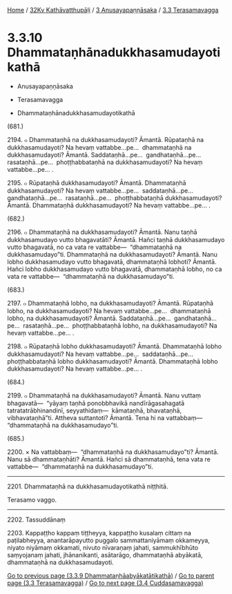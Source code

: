 
[Home](/) / [32Kv Kathāvatthupāḷi](../...md) / [3 Anusayapaṇṇāsaka](...md) / [3.3 Terasamavagga](../32Kv/3/3.3.md)

# 3.3.10 Dhammataṇhānadukkhasamudayotikathā

* Anusayapaṇṇāsaka

* Terasamavagga

* Dhammataṇhānadukkhasamudayotikathā

(681.)

2194\. ๐ Dhammataṇhā na dukkhasamudayoti? Āmantā. Rūpataṇhā na dukkhasamudayoti? Na hevaṃ vattabbe…pe…  dhammataṇhā na dukkhasamudayoti? Āmantā. Saddataṇhā…pe…  gandhataṇhā…pe…  rasataṇhā…pe…  phoṭṭhabbataṇhā na dukkhasamudayoti? Na hevaṃ vattabbe…pe… .

2195\. ๐ Rūpataṇhā dukkhasamudayoti? Āmantā. Dhammataṇhā dukkhasamudayoti? Na hevaṃ vattabbe…pe…  saddataṇhā…pe…  gandhataṇhā…pe…  rasataṇhā…pe…  phoṭṭhabbataṇhā dukkhasamudayoti? Āmantā. Dhammataṇhā dukkhasamudayoti? Na hevaṃ vattabbe…pe… .

(682.)

2196\. ๐ Dhammataṇhā na dukkhasamudayoti? Āmantā. Nanu taṇhā dukkhasamudayo vutto bhagavatāti? Āmantā. Hañci taṇhā dukkhasamudayo vutto bhagavatā, no ca vata re vattabbe—  “dhammataṇhā na dukkhasamudayo”ti. Dhammataṇhā na dukkhasamudayoti? Āmantā. Nanu lobho dukkhasamudayo vutto bhagavatā, dhammataṇhā lobhoti? Āmantā. Hañci lobho dukkhasamudayo vutto bhagavatā, dhammataṇhā lobho, no ca vata re vattabbe—  “dhammataṇhā na dukkhasamudayo”ti.

(683.)

2197\. ๐ Dhammataṇhā lobho, na dukkhasamudayoti? Āmantā. Rūpataṇhā lobho, na dukkhasamudayoti? Na hevaṃ vattabbe…pe…  dhammataṇhā lobho, na dukkhasamudayoti? Āmantā. Saddataṇhā…pe…  gandhataṇhā…pe…  rasataṇhā…pe…  phoṭṭhabbataṇhā lobho, na dukkhasamudayoti? Na hevaṃ vattabbe…pe… .

2198\. ๐ Rūpataṇhā lobho dukkhasamudayoti? Āmantā. Dhammataṇhā lobho dukkhasamudayoti? Na hevaṃ vattabbe…pe…  saddataṇhā…pe…  phoṭṭhabbataṇhā lobho dukkhasamudayoti? Āmantā. Dhammataṇhā lobho dukkhasamudayoti? Na hevaṃ vattabbe…pe… .

(684.)

2199\. ๐ Dhammataṇhā na dukkhasamudayoti? Āmantā. Nanu vuttaṃ bhagavatā—  “yāyaṃ taṇhā ponobbhavikā nandīrāgasahagatā tatratatrābhinandinī, seyyathidaṃ—  kāmataṇhā, bhavataṇhā, vibhavataṇhā”ti. Attheva suttantoti? Āmantā. Tena hi na vattabbaṃ—  “dhammataṇhā na dukkhasamudayo”ti.

(685.)

2200\. × Na vattabbaṃ—  “dhammataṇhā na dukkhasamudayo”ti? Āmantā. Nanu sā dhammataṇhāti? Āmantā. Hañci sā dhammataṇhā, tena vata re vattabbe—  “dhammataṇhā na dukkhasamudayo”ti.

---

2201\. Dhammataṇhā na dukkhasamudayotikathā niṭṭhitā.

  
Terasamo vaggo.



---

2202\. Tassuddānaṃ



2203\. Kappaṭṭho kappaṃ tiṭṭheyya, kappaṭṭho kusalaṃ cittaṃ na paṭilabheyya, anantarāpayutto puggalo sammattaniyāmaṃ okkameyya, niyato niyāmaṃ okkamati, nivuto nīvaraṇaṃ jahati, sammukhībhūto saṃyojanaṃ jahati, jhānanikanti, asātarāgo, dhammataṇhā abyākatā, dhammataṇhā na dukkhasamudayoti.

[Go to previous page (3.3.9 Dhammataṇhāabyākatātikathā)](3.3.9.md) / [Go to parent page (3.3 Terasamavagga)](../32Kv/3/3.3.md) / [Go to next page (3.4 Cuddasamavagga)](../3.4.md)


